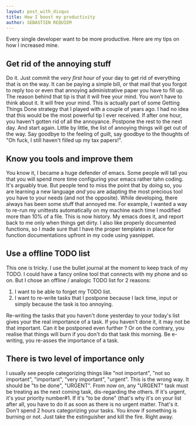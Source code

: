 ```yaml
---
layout: post_with_disqus
title: How I boost my productivity
author: SEBASTIEN REQUIEM
---
```


<p class="intro">Every single developer want to be more productive. Here are my tips on how I increased mine.</p>

## Get rid of the annoying stuff ##

Do it. Just commit the *very first hour* of your day to get rid of everything that is on the way. It can be paying a simple bill, or that mail that you forgot to reply too or even that annoying administrative paper you have to fill up. The reason behind that tip is that it will free your mind. You won't have to think about it. It will free your mind. This is actually part of some Getting Things Done strategy that I played with a couple of years ago. I had no idea that this would be the most powerful tip I ever received. If after one hour, you haven't gotten rid of all the annoyance. Postpone the rest to the next day. And start again. Little by little, the list of annoying things will get out of the way. Say goodbye to the feeling of guilt, say goodbye to the thoughts of "Oh fuck, I still haven't filled up my tax papers!".

## Know you tools and improve them ##

You know it, I became a huge defender of emacs. Some people will tall you that you will spend more time configuring your emacs rather tahn coding. It's arguably true. But people tend to miss the point that by doing so, you are learning a new language *and* you are adapting the most precious tool you have to your needs (and not the opposite). While developing, there always has been some stuff that annoyed me. For example, I wanted a way to re-run my unittests automatically on my machine each time I modified more than 10% of a file. This is now history. My emacs does it, and report back to me only when things get dirty. I also like properly documented functions, so I made sure that I have the proper templates in place for function documentations upfront in my code using yasnippet.

## Use a offline TODO list ##

This one is tricky. I use the bullet journal at the moment to keep track of my TODO. I could have a fancy online tool that connects with my phone and so on. But I chose an offline / analogic TODO list for 2 reasons:

1. I want to be able to forget my TODO list.
2. I want to re-write tasks that I postpone because I lack time, input or simply because the task is too annoying.

Re-writing the tasks that you haven't done yesterday to your today's list gives your the real importance of a task. If you haven't done it, it may not be that important. Can it be postponed even further ? Or on the contrary, you realise that things will burn if you don't do that task this morning. Be e-writing, you re-asses the importance of a task.


## There is two level of importance only ##

I usually see people categorizing things like "not important", "not so important", "important", "very important", "urgent". This is the wrong way. It should be "to be done", "URGENT".
From now on, any "URGENT" task must be treating as the next coming task, dis-regarding the others. If it's urgent, it's your priority number#1. If it's "to be done" (that's why it's on your list after all, you have to do it as soon as there is no urgent matter. That's it. Don't spend 2 hours categorizing your tasks. You *know* if something is burning or not. Just take the estinguisher and kill the fire. Right away.

